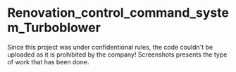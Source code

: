 # Renovation_control_command_system_Turboblower
Since this project was under confidentional rules, the code couldn't be uploaded as it is prohibited by the company! Screenshots presents the type of work that has been done.
